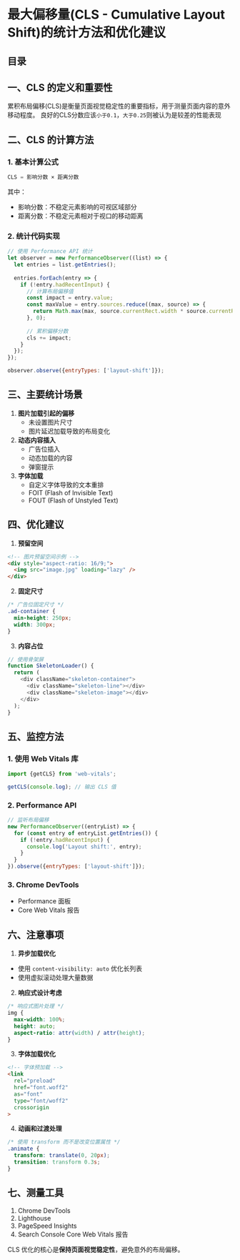 
# 最大偏移量(CLS - Cumulative Layout Shift)的统计方法和优化建议


## 目录
<!-- toc -->
 ## 一、CLS 的定义和重要性 

累积布局偏移(CLS)是衡量页面视觉稳定性的重要指标，用于测量页面内容的意外移动程度。
良好的CLS分数应该`小于0.1`，`大于0.25`则被认为是较差的性能表现

## 二、CLS 的计算方法

### 1. 基本计算公式

```javascript
CLS = 影响分数 × 距离分数
```

其中：
- 影响分数：不稳定元素影响的可视区域部分
- 距离分数：不稳定元素相对于视口的移动距离

### 2. 统计代码实现

```javascript
// 使用 Performance API 统计
let observer = new PerformanceObserver((list) => {
  let entries = list.getEntries();
  
  entries.forEach(entry => {
    if (!entry.hadRecentInput) {
      // 计算布局偏移值
      const impact = entry.value;
      const maxValue = entry.sources.reduce((max, source) => {
        return Math.max(max, source.currentRect.width * source.currentRect.height);
      }, 0);
      
      // 累积偏移分数
      cls += impact;
    }
  });
});

observer.observe({entryTypes: ['layout-shift']});
```

## 三、主要统计场景

1. **图片加载引起的偏移**
   - 未设置图片尺寸
   - 图片延迟加载导致的布局变化
2. **动态内容插入**
   - 广告位插入
   - 动态加载的内容
   - 弹窗提示
3. **字体加载**
   - 自定义字体导致的文本重排
   - FOIT (Flash of Invisible Text)
   - FOUT (Flash of Unstyled Text)

## 四、优化建议

1. **预留空间**
```html
<!-- 图片预留空间示例 -->
<div style="aspect-ratio: 16/9;">
  <img src="image.jpg" loading="lazy" />
</div>
```

2. **固定尺寸**
```css
/* 广告位固定尺寸 */
.ad-container {
  min-height: 250px;
  width: 300px;
}
```

3. **内容占位**
```javascript
// 使用骨架屏
function SkeletonLoader() {
  return (
    <div className="skeleton-container">
      <div className="skeleton-line"></div>
      <div className="skeleton-image"></div>
    </div>
  );
}
```

## 五、监控方法

### 1. **使用 Web Vitals 库**

```javascript
import {getCLS} from 'web-vitals';

getCLS(console.log); // 输出 CLS 值
```

### 2. **Performance API**

```javascript
// 监听布局偏移
new PerformanceObserver((entryList) => {
  for (const entry of entryList.getEntries()) {
    if (!entry.hadRecentInput) {
      console.log('Layout shift:', entry);
    }
  }
}).observe({entryTypes: ['layout-shift']});
```

### 3. **Chrome DevTools**

- Performance 面板
- Core Web Vitals 报告

## 六、注意事项

1. **异步加载优化**
- 使用 `content-visibility: auto` 优化长列表
- 使用虚拟滚动处理大量数据

2. **响应式设计考虑**
```css
/* 响应式图片处理 */
img {
  max-width: 100%;
  height: auto;
  aspect-ratio: attr(width) / attr(height);
}
```

3. **字体加载优化**
```html
<!-- 字体预加载 -->
<link 
  rel="preload" 
  href="font.woff2" 
  as="font" 
  type="font/woff2" 
  crossorigin
>
```

4. **动画和过渡处理**
```css
/* 使用 transform 而不是改变位置属性 */
.animate {
  transform: translate(0, 20px);
  transition: transform 0.3s;
}
```

## 七、测量工具

1. Chrome DevTools
2. Lighthouse
3. PageSpeed Insights
4. Search Console Core Web Vitals 报告

CLS 优化的核心是**保持页面视觉稳定性**，避免意外的布局偏移。
